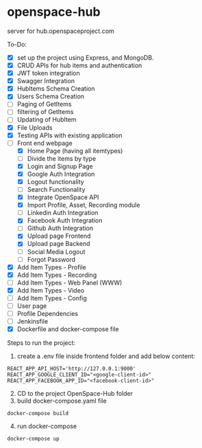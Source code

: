 # openspace-hub
server for hub.openspaceproject.com

To-Do:


- [x] set up the project using Express, and MongoDB.
- [x] CRUD APIs for hub items and authentication
- [x] JWT token integration
- [x] Swagger Integration
- [x] HubItems Schema Creation
- [x] Users Schema Creation
- [ ] Paging of GetItems
- [ ] filtering of GetItems
- [ ] Updating of HubItem
- [x] File Uploads
- [x] Testing APIs with existing application
- [ ] Front end webpage
  - [x] Home Page (having all itemtypes)
  - [ ] Divide the items by type
  - [x] Login and Signup Page
  - [x] Google Auth Integration
  - [x] Logout functionality
  - [ ] Search Functionality
  - [x] Integrate OpenSpace API
  - [x] Import Profile, Asset, Recording module
  - [ ] Linkedin Auth Integration
  - [x] Facebook Auth Integration
  - [ ] Github Auth Integration
  - [x] Upload page Frontend
  - [x] Upload page Backend
  - [ ] Social Media Logout
  - [ ] Forgot Password
- [x] Add Item Types - Profile
- [x] Add Item Types - Recording
- [ ] Add Item Types - Web Panel (WWW)
- [x] Add Item Types - Video
- [ ] Add Item Types - Config
- [ ] User page
- [ ] Profile Dependencies
- [ ] Jenkinsfile
- [x] Dockerfile and docker-compose file

Steps to run the project:
1. create a .env file inside frontend folder and add below content:
```
REACT_APP_API_HOST='http://127.0.0.1:9000'
REACT_APP_GOOGLE_CLIENT_ID="<google-client-id>"
REACT_APP_FACEBOOK_APP_ID="<facebook-client-id>"
```
2. CD to the project OpenSpace-Hub folder 
3. build docker-compose.yaml file
```
docker-compose build
```
4. run docker-compose
```
docker-compose up
```